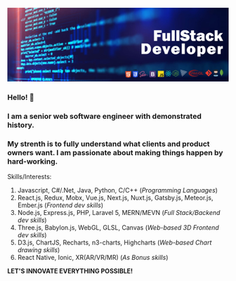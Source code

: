 ![Banner](https://github.com/DevArt002/DevArt002/blob/master/img/banner.jpg)

### Hello! 👋

### I am a senior web software engineer with demonstrated history.
### My strenth is to fully understand what clients and product owners want. I am passionate about making things happen by hard-working.

Skills/Interests: 

   1. Javascript, C#/.Net, Java, Python, C/C++ (*Programming Languages*)
   2. React.js, Redux, Mobx, Vue.js, Next.js, Nuxt.js, Gatsby.js, Meteor.js, Ember.js (*Frontend dev skills*)
   3. Node.js, Express.js, PHP, Laravel 5, MERN/MEVN (*Full Stack/Backend dev skills*)
   4. Three.js, Babylon.js, WebGL, GLSL, Canvas (*Web-based 3D Frontend dev skills*)
   5. D3.js, ChartJS, Recharts, n3-charts, Highcharts (*Web-based Chart drawing skills*)
   6. React Native, Ionic, XR(AR/VR/MR) (*As Bonus skills*)
   
**LET'S INNOVATE EVERYTHING POSSIBLE!**

